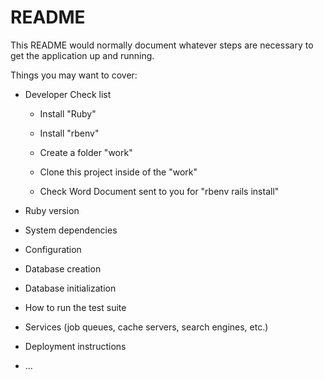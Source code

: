 # README

This README would normally document whatever steps are necessary to get the
application up and running.

Things you may want to cover:

* Developer Check list

    - Install "Ruby"

    - Install "rbenv" 

    - Create a folder "work" 

    - Clone this project inside of the "work" 

    - Check Word Document sent to you for "rbenv rails install"

* Ruby version

* System dependencies

* Configuration

* Database creation

* Database initialization

* How to run the test suite

* Services (job queues, cache servers, search engines, etc.)

* Deployment instructions

* ...
